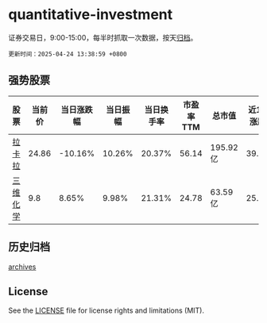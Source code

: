 # quantitative-investment

证券交易日，9:00-15:00，每半时抓取一次数据，按天[归档](archives)。

`更新时间：2025-04-24 13:38:59 +0800`

## 强势股票

|股票|当前价|当日涨跌幅|当日振幅|当日换手率|市盈率TTM|总市值|近10日涨跌幅|
|----|----|----|----|----|----|----|----|
|[拉卡拉](https://xueqiu.com/S/SZ300773)|24.86|-10.16%|10.26%|20.37%|56.14|195.92亿|39.27%|
|[三维化学](https://xueqiu.com/S/SZ002469)|9.8|8.65%|9.98%|21.31%|24.78|63.59亿|25.0%|

## 历史归档

[archives](archives)

## License

See the [LICENSE](LICENSE) file for license rights and limitations (MIT).